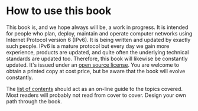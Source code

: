# How to use this book

This book is, and we hope always will be, a work in progress. It is intended for people who
plan, deploy, maintain and operate computer networks using Internet Protocol version 6 (IPv6).
It is being written and updated by exactly such people. IPv6 is a mature protocol but every day
we gain more experience, products are updated, and quite often the underlying technical
standards are updated too. Therefore, this book will likewise be constantly updated. It's issued
under an [open source license](https://github.com/becarpenter/book6/blob/main/LICENSE.md).
You are welcome to obtain a printed copy at cost price, but be aware that the book will evolve constantly.

The [list of contents](https://github.com/becarpenter/book6/blob/main/Contents.md)
should act as an on-line guide to the topics covered.
Most readers will probably not read from cover to cover. Design your own path through
the book. 